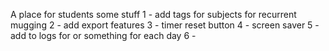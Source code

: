 A place for students
some stuff
1 - add tags for subjects for recurrent mugging
2 - add export features 
3 - timer reset button 
4 - screen saver
5 - add to logs for or something for each day
6 - 